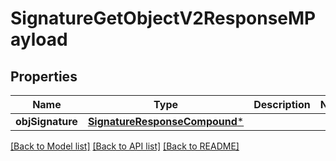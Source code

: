 # SignatureGetObjectV2ResponseMPayload

## Properties
Name | Type | Description | Notes
------------ | ------------- | ------------- | -------------
**objSignature** | [**SignatureResponseCompound***](SignatureResponseCompound.md) |  | 

[[Back to Model list]](../README.md#documentation-for-models) [[Back to API list]](../README.md#documentation-for-api-endpoints) [[Back to README]](../README.md)


